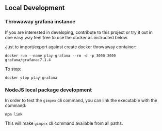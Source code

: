 ## Local Development

### Throwaway grafana instance
If you are interested in developing, contribute to this project or try it out in one easy way feel free to use the docker as instructed below.

Just to import/export against create docker throwaway container:
```shell
docker run --name play-grafana --rm -d -p 3000:3000 grafana/grafana:7.1.4
```

To stop:
```shell
docker stop play-grafana
```

### NodeJS local package development

In order to test the `gimpex` cli command,
you can link the executable with the command:
```shell
npm link
```

This will make `gimpex` cli command available from all paths.
